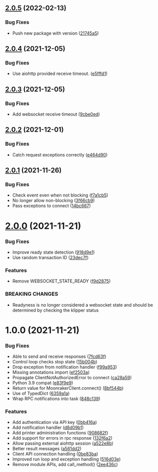 ## [2.0.5](https://github.com/cmroche/moonraker-api/compare/v2.0.4...v2.0.5) (2022-02-13)


### Bug Fixes

* Push new package with version ([21745a5](https://github.com/cmroche/moonraker-api/commit/21745a54384f9f22bc73abc7fe6b56c0c9198a3e))

## [2.0.4](https://github.com/cmroche/moonraker-api/compare/v2.0.3...v2.0.4) (2021-12-05)


### Bug Fixes

* Use aiohttp provided receive timeout. ([e5fffd1](https://github.com/cmroche/moonraker-api/commit/e5fffd1562eea26c02f6c496d3decc3490290bb7))

## [2.0.3](https://github.com/cmroche/moonraker-api/compare/v2.0.2...v2.0.3) (2021-12-05)


### Bug Fixes

* Add websocket receive timeout ([9cbe0ed](https://github.com/cmroche/moonraker-api/commit/9cbe0edbbcd5d77d55631c0915aa6ef8e232b580))

## [2.0.2](https://github.com/cmroche/moonraker-api/compare/v2.0.1...v2.0.2) (2021-12-01)


### Bug Fixes

* Catch request exceptions correctly ([e464d90](https://github.com/cmroche/moonraker-api/commit/e464d902a23b4ddf0fc6862d1dec5d98517e090f))

## [2.0.1](https://github.com/cmroche/moonraker-api/compare/v2.0.0...v2.0.1) (2021-11-26)


### Bug Fixes

* Check event even when not blocking ([f7a1cb5](https://github.com/cmroche/moonraker-api/commit/f7a1cb51d5c87aaed0171503e9da811a8b1783ad))
* No longer allow non-blocking ([3f66cb9](https://github.com/cmroche/moonraker-api/commit/3f66cb9dc8424d75ce457924b6400fccbd25cfae))
* Pass exceptions to connect ([14bc667](https://github.com/cmroche/moonraker-api/commit/14bc6675c8c87be492dd8caa394a1c4736a14dea))

# [2.0.0](https://github.com/cmroche/moonraker-api/compare/v1.0.0...v2.0.0) (2021-11-21)


### Bug Fixes

* Improve ready state detection ([918d9e1](https://github.com/cmroche/moonraker-api/commit/918d9e189c22c912283fffad8db81c0af5d81e49))
* Use random transaction ID ([23dec7f](https://github.com/cmroche/moonraker-api/commit/23dec7fbf5ea1a52221947847ac7b80a0f29fd58))


### Features

* Remove WEBSOCKET_STATE_READY ([f9d2875](https://github.com/cmroche/moonraker-api/commit/f9d287599d016ee78faad60634c4ba8239b8a951))


### BREAKING CHANGES

* Readyness is no longer considered a websocket state and should be determined by checking the klipper status

# 1.0.0 (2021-11-21)


### Bug Fixes

* Able to send and receive responses ([7fcd63f](https://github.com/cmroche/moonraker-api/commit/7fcd63fcb6516215db40da5b5053f4e281ba79aa))
* Control loop checks stop state ([15b004b](https://github.com/cmroche/moonraker-api/commit/15b004b408bae05fb1f4c6c1c3d7afa0925cfaef))
* Drop exception from notification handler ([f99a953](https://github.com/cmroche/moonraker-api/commit/f99a95308eefb6185d87092de901e106de75fe5e))
* Missing annotations import ([ef2503a](https://github.com/cmroche/moonraker-api/commit/ef2503ab00f83b53fb76cddb496b8f1c0f592ac2))
* Propagate ClientNotAuthorizedError to connect ([ca28a59](https://github.com/cmroche/moonraker-api/commit/ca28a59938daea219c87cb641dcb4a27cdd1ab52))
* Python 3.9 compat ([e83f9e9](https://github.com/cmroche/moonraker-api/commit/e83f9e9b67ea0a3819dbfe18e0cd177a0ca1fa09))
* Return value for MoonrakerClient.connect() ([8bf544b](https://github.com/cmroche/moonraker-api/commit/8bf544b66dd8ddf72155f5c9e6df246d6375eec9))
* Use of TypedDict ([6359a1a](https://github.com/cmroche/moonraker-api/commit/6359a1a70052fe7f49fedeaa83e9ec954e420600))
* Wrap RPC notifications into task ([848c139](https://github.com/cmroche/moonraker-api/commit/848c1394209a37b82fe7965e5b632697d9678fcc))


### Features

* Add authentication via API key ([0bb416a](https://github.com/cmroche/moonraker-api/commit/0bb416a8638bd22e96ae74190dc05e455683a047))
* Add notification handler ([d8d09b1](https://github.com/cmroche/moonraker-api/commit/d8d09b1522b926c24a4f71a98ba9357b8713b142))
* Add printer administration functions ([908682f](https://github.com/cmroche/moonraker-api/commit/908682f5236cfdddf636a7f485e483c77a354e2a))
* Add support for errors in rpc response ([132f6a2](https://github.com/cmroche/moonraker-api/commit/132f6a2e35f1d12b0894c28fb222652d8fe24554))
* Allow passing external aiohttp session ([a522e8b](https://github.com/cmroche/moonraker-api/commit/a522e8b090556ff0ea8869772e9df02c221bfbe4))
* Better result messages ([a561dd2](https://github.com/cmroche/moonraker-api/commit/a561dd29b284b3f8c77fc1612e7450d856985ae8))
* Client API connection handling ([0be83ba](https://github.com/cmroche/moonraker-api/commit/0be83ba4086177b737d2c40b1885518a384e7256))
* Improved run loop and exception handling ([516d03e](https://github.com/cmroche/moonraker-api/commit/516d03e97204160c4519e1b0a83c3df485156082))
* Remove module APIs, add call_method() ([2ee436c](https://github.com/cmroche/moonraker-api/commit/2ee436c14ebf22a777967001e0f5fdd3a2e0ec8a))
